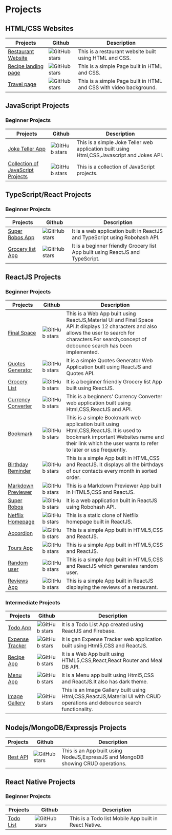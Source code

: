 # Projects

## HTML/CSS Websites

| Projects                                                                 | Github                                                                                                     | Description                                                        |
| ------------------------------------------------------------------------ | ---------------------------------------------------------------------------------------------------------- | ------------------------------------------------------------------ |
| [Restaurant Website](https://github.com/kritika27/restaurant-website)    | ![GitHub stars](https://img.shields.io/github/stars/kritika27/restaurant-website?style=flat&label=Stars)   | This is a restaurant website built using HTML and CSS.             |
| [Recipe landing page](https://github.com/kritika27/recipe-page-html-css) | ![GitHub stars](https://img.shields.io/github/stars/kritika27/recipe-page-html-css?style=flat&label=Stars) | This is a simple Page built in HTML and CSS.                       |
| [Travel page](https://github.com/kritika27/travel-html-css)              | ![GitHub stars](https://img.shields.io/github/stars/kritika27/travel-html-css?style=flat&label=Stars)      | This is a simple Page built in HTML and CSS with video background. |

## JavaScript Projects

### Beginner Projects

| Projects                                                                              | Github                                                                                                       | Description                                                                                 |
| ------------------------------------------------------------------------------------- | ------------------------------------------------------------------------------------------------------------ | ------------------------------------------------------------------------------------------- |
| [Joke Teller App](https://github.com/kritika27/joke-teller-javascript)                | ![GitHub stars](https://img.shields.io/github/stars/kritika27/joke-teller-javascript?style=flat&label=Stars) | This is a simple Joke Teller web application built using Html,CSS,Javascript and Jokes API. |
| [Collection of JavaScript Projects](https://github.com/kritika27/javascript-projects) | ![GitHub stars](https://img.shields.io/github/stars/kritika27/javascript-projects?style=flat&label=Stars)    | This is a collection of JavaScript projects.                                                |

## TypeScript/React Projects

### Beginner Projects

| Projects                                                                      | Github                                                                                                             | Description                                                                    |
| ----------------------------------------------------------------------------- | ------------------------------------------------------------------------------------------------------------------ | ------------------------------------------------------------------------------ |
| [Super Robos App](https://github.com/kritika27/superrobos-react-typescript)   | ![GitHub stars](https://img.shields.io/github/stars/kritika27/superrobos-react-typescript?style=flat&label=Stars)  | It is a web application built in ReactJS and TypeScript using Robohash API.    |
| [Grocery list App](https://github.com/kritika27/grocerylist-react-typescript) | ![GitHub stars](https://img.shields.io/github/stars/kritika27/grocerylist-react-typescript?style=flat&label=Stars) | It is a beginner friendly Grocery list App built using ReactJS and TypeScript. |

## ReactJS Projects

### Beginner Projects

| Projects                                                                      | Github                                                                                                                 | Description                                                                                                                                                                                                   |
| ----------------------------------------------------------------------------- | ---------------------------------------------------------------------------------------------------------------------- | ------------------------------------------------------------------------------------------------------------------------------------------------------------------------------------------------------------- |
| [Final Space](https://github.com/kritika27/final-space-api-react-materialui)  | ![GitHub stars](https://img.shields.io/github/stars/kritika27/final-space-api-react-materialui?style=flat&label=Stars) | This is a Web App built using ReactJS,Material UI and Final Space API.It displays 12 characters and also allows the user to search for characters.For search,concept of debounce search has been implemented. |
| [Quotes Generator](https://github.com/kritika27/quotes-generator-react)       | ![GitHub stars](https://img.shields.io/github/stars/kritika27/quotes-generator-react?style=flat&label=Stars)           | It is a simple Quotes Generator Web Application built using ReactJS and Quotes API.                                                                                                                           |
| [Grocery List](https://github.com/kritika27/grocery-list-reactjs)             | ![GitHub stars](https://img.shields.io/github/stars/kritika27/grocery-list-reactjs?style=flat&label=Stars)             | It is a beginner friendly Grocery list App built using ReactJS.                                                                                                                                               |
| [Currency Converter](https://github.com/kritika27/currency-converter-reactjs) | ![GitHub stars](https://img.shields.io/github/stars/kritika27/currency-converter-reactjs?style=flat&label=Stars)       | This is a beginners' Currency Converter web application built using Html,CSS,ReactJS and API.                                                                                                                 |
| [Bookmark](https://github.com/kritika27/bookmark-reactjs)                     | ![GitHub stars](https://img.shields.io/github/stars/kritika27/bookmark-reactjs?style=flat&label=Stars)                 | This is a simple Bookmark web application built using Html,CSS,ReactJS. It is used to bookmark important Websites name and their link which the user wants to refer to later or use frequently.               |
| [Birthday Reminder](https://github.com/kritika27/birthday-reminder-reactjs)   | ![GitHub stars](https://img.shields.io/github/stars/kritika27/birthday-reminder-reactjs?style=flat&label=Stars)        | This is a simple App built in HTML,CSS and ReactJS. It displays all the birthdays of our contacts every month in sorted order.                                                                                |
| [Markdown Previewer](https://github.com/kritika27/markdown-react)             | ![GitHub stars](https://img.shields.io/github/stars/kritika27/markdown-react?style=flat&label=Stars)                   | This is a Markdown Previewer App built in HTML5,CSS and ReactJS.                                                                                                                                              |
| [Super Robos](https://github.com/kritika27/superrobos-react-robohash)         | ![GitHub stars](https://img.shields.io/github/stars/kritika27/superrobos-react-robohash?style=flat&label=Stars)        | It is a web application built in ReactJS using Robohash API.                                                                                                                                                  |
| [Netflix Homepage](https://github.com/kritika27/netflix-homepage-clone)       | ![GitHub stars](https://img.shields.io/github/stars/kritika27/netflix-homepage-clone?style=flat&label=Stars)           | This is a static clone of Netflix homepage built in ReactJS.                                                                                                                                                  |
| [Accordion](https://github.com/kritika27/accordion-react)                     | ![GitHub stars](https://img.shields.io/github/stars/kritika27/accordion-react?style=flat&label=Stars)                  | This is a simple App built in HTML5,CSS and ReactJS.                                                                                                                                                          |
| [Tours App](https://github.com/kritika27/tours-materialui-react)              | ![GitHub stars](https://img.shields.io/github/stars/kritika27/tours-materialui-react?style=flat&label=Stars)           | This is a simple App built in HTML5,CSS and ReactJS.                                                                                                                                                          |
| [Random user](https://github.com/kritika27/random-user-react)                 | ![GitHub stars](https://img.shields.io/github/stars/kritika27/random-user-react?style=flat&label=Stars)                | This is a simple App built in HTML5,CSS and ReactJS which generates random user.                                                                                                                              |
| [Reviews App](https://github.com/kritika27/reviews-reactjs)                   | ![GitHub stars](https://img.shields.io/github/stars/kritika27/reviews-reactjs?style=flat&label=Stars)                  | This is a simple App built in ReactJS displaying the reviews of a restaurant.                                                                                                                                 |

### Intermediate Projects

| Projects                                                                       | Github                                                                                                                 | Description                                                                                                               |
| ------------------------------------------------------------------------------ | ---------------------------------------------------------------------------------------------------------------------- | ------------------------------------------------------------------------------------------------------------------------- |
| [Todo App](https://github.com/kritika27/todo-react-firebase)                   | ![GitHub stars](https://img.shields.io/github/stars/kritika27/todo-react-firebase?style=flat&label=Stars)              | It is a Todo List App created using ReactJS and Firebase.                                                                 |
| [Expense Tracker](https://github.com/kritika27/expense-tracker-reactjs)        | ![GitHub stars](https://img.shields.io/github/stars/kritika27/expense-tracker-reactjs?style=flat&label=Stars)          | It is gan Expense Tracker web application built using Html5,CSS and ReactJS.                                              |
| [Recipe App](https://github.com/kritika27/recipe-reactjs)                      | ![GitHub stars](https://img.shields.io/github/stars/kritika27/recipe-reactjs?style=flat&label=Stars)                   | It is a Web App built using HTML5,CSS,React,React Router and Meal DB API.                                                 |
| [Menu App](https://github.com/kritika27/menu-react-dark-theme)                 | ![GitHub stars](https://img.shields.io/github/stars/kritika27/menu-react-dark-theme?style=flat&label=Stars)            | It is a Menu app built using Html5,CSS and ReactJS.It also has dark theme.                                                |
| [Image Gallery](https://github.com/kritika27/image-gallery-reactjs-materialui) | ![GitHub stars](https://img.shields.io/github/stars/kritika27/image-gallery-reactjs-materialui?style=flat&label=Stars) | This is an Image Gallery built using Html,CSS,ReactJS,Material UI with CRUD operations and debounce search functionality. |

## Nodejs/MongoDB/Expressjs Projects

| Projects                                                                | Github                                                                                                               | Description                                                                      |
| ----------------------------------------------------------------------- | -------------------------------------------------------------------------------------------------------------------- | -------------------------------------------------------------------------------- |
| [Rest API](https://github.com/kritika27/restapi-nodejs-express-mongodb) | ![GitHub stars](https://img.shields.io/github/stars/kritika27/restapi-nodejs-express-mongodb?style=flat&label=Stars) | This is an App built using NodeJS,ExpressJS and MongoDB showing CRUD operations. |

## React Native Projects

### Beginner Projects

| Projects                                                        | Github                                                                                                      | Description                                           |
| --------------------------------------------------------------- | ----------------------------------------------------------------------------------------------------------- | ----------------------------------------------------- |
| [Todo List](https://github.com/kritika27/todo-app-react-native) | ![GitHub stars](https://img.shields.io/github/stars/kritika27/todo-app-react-native?style=flat&label=Stars) | This is a Todo list Mobile App built in React Native. |
